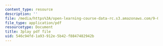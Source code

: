 ```yaml
---
content_type: resource
description: ''
file: /media/https%3A/open-learning-course-data-rc.s3.amazonaws.com/9-00sc-introduction-to-psychology-fall-2011/546c94fd1a93912e5b42f8847482942b_Vko17una2Zw.pdf
file_type: application/pdf
resourcetype: Document
title: 3play pdf file
uid: 546c94fd-1a93-912e-5b42-f8847482942b
---
```

